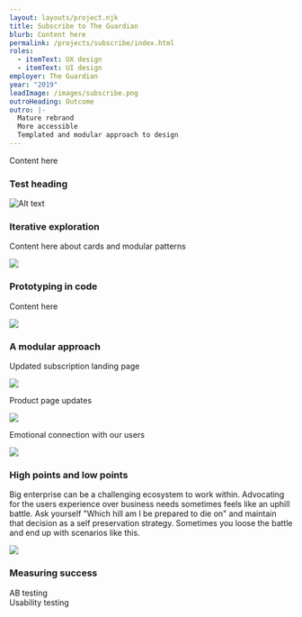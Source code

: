 ```yaml
---
layout: layouts/project.njk
title: Subscribe to The Guardian
blurb: Content here
permalink: /projects/subscribe/index.html
roles:
  - itemText: UX design
  - itemText: UI design
employer: The Guardian
year: "2019"
leadImage: /images/subscribe.png
outroHeading: Outcome
outro: |-
  Mature rebrand
  More accessible
  Templated and modular approach to design
---
```

Content here

### Test heading

![Alt text](/images/wireframes.png "Caption")

### Iterative exploration

Content here about cards and modular patterns

![](/images/exploration.png)

### Prototyping in code

Content here

![](/images/_volumes_seagate_guardian_grid-20demo_index.html-1-.png)

### A modular approach

Updated subscription landing page

![](/images/subs-landing-evoluton-desktop.png)

Product page updates

![](/images/dp-baseline-desktop.png)

Emotional connection with our users

![](/images/windrush.png)

### High points and low points

Big enterprise can be a challenging ecosystem to work within. Advocating for the users experience over business needs sometimes feels like an uphill battle. Ask yourself "Which hill am I be prepared to die on" and maintain that decision as a self preservation strategy. Sometimes you loose the battle and end up with scenarios like this.

![](/images/banner-hell.jpeg)

### Measuring success

AB testing\
Usability testing